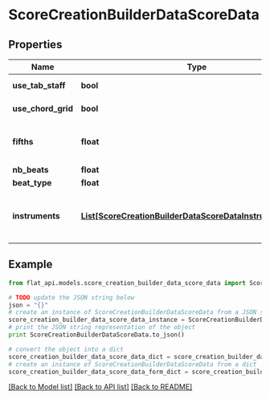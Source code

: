 # ScoreCreationBuilderDataScoreData


## Properties

Name | Type | Description | Notes
------------ | ------------- | ------------- | -------------
**use_tab_staff** | **bool** | true if the TAB staff is displayed with fretted instruments | [optional] 
**use_chord_grid** | **bool** | true if the chord grid must be displayed with fretted instruments | [optional] 
**fifths** | **float** | The key signature of the score (expressed between -7 and 7). Major C is used when the value is not provided. | [optional] 
**nb_beats** | **float** | The number of beats in the measure | [optional] 
**beat_type** | **float** | The duration of a beat in the measure | [optional] 
**instruments** | [**List[ScoreCreationBuilderDataScoreDataInstrumentsInner]**](ScoreCreationBuilderDataScoreDataInstrumentsInner.md) | The list of instruments to add to the score. See https://prod.flat-cdn.com/fixtures/instruments_en.json for the possible values for &#x60;group&#x60; and &#x60;instrument&#x60;.  | 

## Example

```python
from flat_api.models.score_creation_builder_data_score_data import ScoreCreationBuilderDataScoreData

# TODO update the JSON string below
json = "{}"
# create an instance of ScoreCreationBuilderDataScoreData from a JSON string
score_creation_builder_data_score_data_instance = ScoreCreationBuilderDataScoreData.from_json(json)
# print the JSON string representation of the object
print ScoreCreationBuilderDataScoreData.to_json()

# convert the object into a dict
score_creation_builder_data_score_data_dict = score_creation_builder_data_score_data_instance.to_dict()
# create an instance of ScoreCreationBuilderDataScoreData from a dict
score_creation_builder_data_score_data_form_dict = score_creation_builder_data_score_data.from_dict(score_creation_builder_data_score_data_dict)
```
[[Back to Model list]](../README.md#documentation-for-models) [[Back to API list]](../README.md#documentation-for-api-endpoints) [[Back to README]](../README.md)


